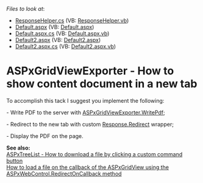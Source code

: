 <!-- default file list -->
*Files to look at*:

* [ResponseHelper.cs](./CS/WebSite/App_Code/ResponseHelper.cs) (VB: [ResponseHelper.vb](./VB/WebSite/App_Code/ResponseHelper.vb))
* [Default.aspx](./CS/WebSite/Default.aspx) (VB: [Default.aspx](./VB/WebSite/Default.aspx))
* [Default.aspx.cs](./CS/WebSite/Default.aspx.cs) (VB: [Default.aspx.vb](./VB/WebSite/Default.aspx.vb))
* [Default2.aspx](./CS/WebSite/Default2.aspx) (VB: [Default2.aspx](./VB/WebSite/Default2.aspx))
* [Default2.aspx.cs](./CS/WebSite/Default2.aspx.cs) (VB: [Default2.aspx.vb](./VB/WebSite/Default2.aspx.vb))
<!-- default file list end -->
# ASPxGridViewExporter - How to show content document in a new tab


<p>To accomplish this tack I suggest you implement the following:</p><p>- Write PDF to the server with <a href="http://documentation.devexpress.com/#AspNet/DevExpressWebASPxGridViewExportASPxGridViewExporter_WritePdftopic">ASPxGridViewExporter.WritePdf</a>;</p><p>- Redirect to the new tab with custom <a href="http://msdn.microsoft.com/en-us/library/ms524309(v=vs.90).aspx">Response.Redirect</a> wrapper;</p><p>- Display the PDF on the page.<strong></strong></p><p><strong>See also:</strong><strong><br />
</strong><a href="https://www.devexpress.com/Support/Center/p/E3919">ASPxTreeList - How to download a file by clicking a custom command button</a><br />
<a href="https://www.devexpress.com/Support/Center/p/E2577">How to load a file on the callback of the ASPxGridView using the ASPxWebControl.RedirectOnCallback method</a></p>

<br/>


